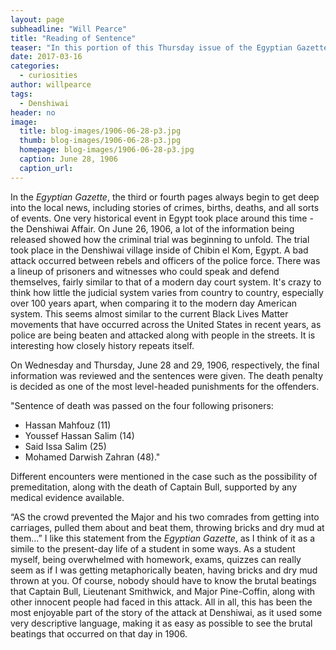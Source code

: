```yaml
---
layout: page
subheadline: "Will Pearce"
title: "Reading of Sentence"
teaser: "In this portion of this Thursday issue of the Egyptian Gazette,"
date: 2017-03-16
categories:
  - curiosities
author: willpearce
tags:
  - Denshiwai
header: no
image:
  title: blog-images/1906-06-28-p3.jpg
  thumb: blog-images/1906-06-28-p3.jpg
  homepage: blog-images/1906-06-28-p3.jpg
  caption: June 28, 1906
  caption_url:
---
```

In the *Egyptian Gazette*, the third or fourth pages always begin to get deep into the local news, including stories of crimes, births, deaths, and all sorts of events. One very historical event in Egypt took place around this time - the Denshiwai Affair. On June 26, 1906, a lot of the information being released showed how the criminal trial was beginning to unfold. The trial took place in the Denshiwai village inside of Chibin el Kom, Egypt. A bad attack occurred between rebels and officers of the police force. There was a lineup of prisoners and witnesses who could speak and defend themselves, fairly similar to that of a modern day court system. It's crazy to think how little the judicial system varies from country to country, especially over 100 years apart, when comparing it to the modern day American system. This seems almost similar to the current Black Lives Matter movements that have occurred across the United States in recent years, as police are being beaten and attacked along with people in the streets. It is interesting how closely history repeats itself.

On Wednesday and Thursday, June 28 and 29, 1906, respectively, the final information was reviewed and the sentences were given. The death penalty is decided as one of the most level-headed punishments for the offenders.

"Sentence of death was passed on the four following prisoners:
- Hassan Mahfouz (11)
- Youssef Hassan Salim (14)
- Said Issa Salim (25)
- Mohamed Darwish Zahran (48)."

Different encounters were mentioned in the case such as the possibility of premeditation, along with the death of Captain Bull, supported by any medical evidence available.

“AS the crowd prevented the Major and his two comrades from getting into carriages, pulled them about and beat them, throwing bricks and dry mud at them...” I like this statement from the *Egyptian Gazette*, as I think of it as a simile to the present-day life of a student in some ways. As a student myself, being overwhelmed with homework, exams, quizzes can really seem as if I was getting metaphorically beaten, having bricks and dry mud thrown at you. Of course, nobody should have to know the brutal beatings that Captain Bull, Lieutenant Smithwick, and Major Pine-Coffin, along with other innocent people had faced in this attack. All in all, this has been the most enjoyable part of the story of the attack at Denshiwai, as it used some very descriptive language, making it as easy as possible to see the brutal beatings that occurred on that day in 1906.
